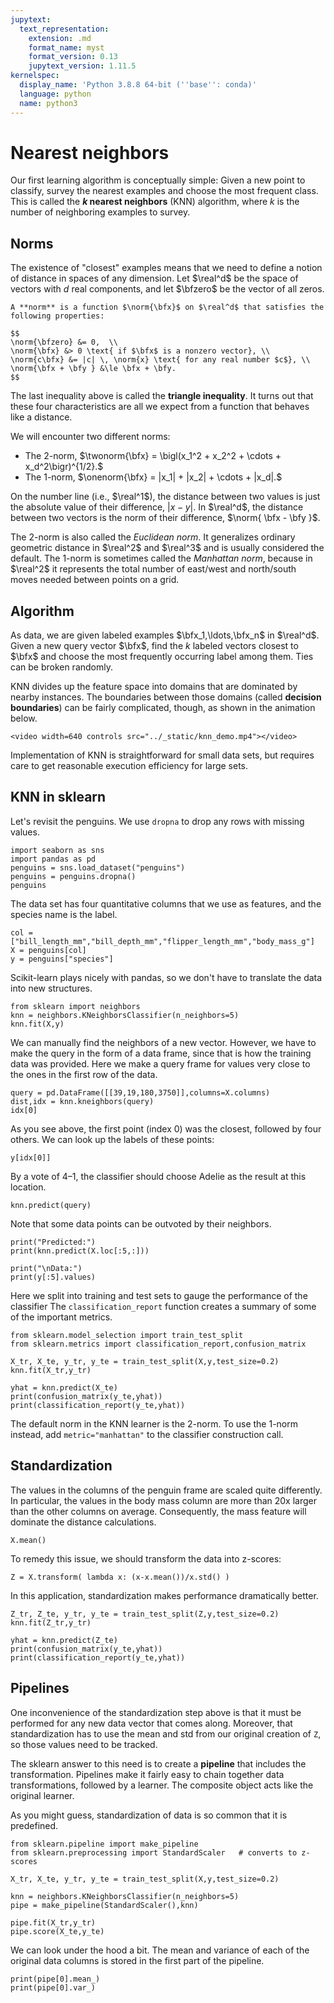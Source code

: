 ```yaml
---
jupytext:
  text_representation:
    extension: .md
    format_name: myst
    format_version: 0.13
    jupytext_version: 1.11.5
kernelspec:
  display_name: 'Python 3.8.8 64-bit (''base'': conda)'
  language: python
  name: python3
---
```

# Nearest neighbors

Our first learning algorithm is conceptually simple: Given a new point to classify, survey the nearest examples and choose the most frequent class. This is called the **$k$ nearest neighbors** (KNN) algorithm, where $k$ is the number of neighboring examples to survey.

## Norms

The existence of "closest" examples means that we need to define a notion of distance in spaces of any dimension. Let $\real^d$ be the space of vectors with $d$ real components, and let $\bfzero$ be the vector of all zeros.

```{prf:definition}
A **norm** is a function $\norm{\bfx}$ on $\real^d$ that satisfies the following properties:

$$
\norm{\bfzero} &= 0,  \\ 
\norm{\bfx} &> 0 \text{ if $\bfx$ is a nonzero vector}, \\ 
\norm{c\bfx} &= |c| \, \norm{x} \text{ for any real number $c$}, \\ 
\norm{\bfx + \bfy } &\le \bfx + \bfy.
$$
```

The last inequality above is called the **triangle inequality**. It turns out that these four characteristics are all we expect from a function that behaves like a distance. 

We will encounter two different norms:

* The 2-norm, $\twonorm{\bfx} = \bigl(x_1^2 + x_2^2 + \cdots + x_d^2\bigr)^{1/2}.$
* The 1-norm, $\onenorm{\bfx} = |x_1| + |x_2| + \cdots + |x_d|.$

On the number line (i.e., $\real^1$), the distance between two values is just the absolute value of their difference, $|x-y|$. In $\real^d$, the distance between two vectors is the norm of their difference, $\norm{ \bfx - \bfy }$. 

The 2-norm is also called the *Euclidean norm*. It generalizes ordinary geometric distance in $\real^2$ and $\real^3$ and is usually considered the default. The 1-norm is sometimes called the *Manhattan norm*, because in $\real^2$ it represents the total number of east/west and north/south moves needed between points on a grid.

## Algorithm

As data, we are given labeled examples $\bfx_1,\ldots,\bfx_n$ in $\real^d$. Given a new query vector $\bfx$, find the $k$ labeled vectors closest to $\bfx$ and choose the most frequently occurring label among them. Ties can be broken randomly.

KNN divides up the feature space into domains that are dominated by nearby instances. The boundaries between those domains (called **decision boundaries**) can be fairly complicated, though, as shown in the animation below. 

```{raw} html
<video width=640 controls src="../_static/knn_demo.mp4"></video>
```

Implementation of KNN is straightforward for small data sets, but requires care to get reasonable execution efficiency for large sets.

## KNN in sklearn

Let's revisit the penguins. We use `dropna` to drop any rows with missing values.
```{code-cell}
import seaborn as sns
import pandas as pd
penguins = sns.load_dataset("penguins")
penguins = penguins.dropna()
penguins
```

The data set has four quantitative columns that we use as features, and the species name is the label. 

```{code-cell}
col = ["bill_length_mm","bill_depth_mm","flipper_length_mm","body_mass_g"]
X = penguins[col]
y = penguins["species"]
```

Scikit-learn plays nicely with pandas, so we don't have to translate the data into new structures. 

```{code-cell}
from sklearn import neighbors
knn = neighbors.KNeighborsClassifier(n_neighbors=5)
knn.fit(X,y)
```

We can manually find the neighbors of a new vector. However, we have to make the query in the form of a data frame, since that is how the training data was provided. Here we make a query frame for values very close to the ones in the first row of the data.

```{code-cell}
query = pd.DataFrame([[39,19,180,3750]],columns=X.columns)
dist,idx = knn.kneighbors(query)
idx[0]
```

As you see above, the first point (index 0) was the closest, followed by four others. We can look up the labels of these points:

```{code-cell}
y[idx[0]]
```

By a vote of 4–1, the classifier should choose Adelie as the result at this location.

```{code-cell}
knn.predict(query)
```

Note that some data points can be outvoted by their neighbors.

```{code-cell}
print("Predicted:")
print(knn.predict(X.loc[:5,:]))

print("\nData:")
print(y[:5].values)
```

Here we split into training and test sets to gauge the performance of the classifier The `classification_report` function creates a summary of some of the important metrics.

```{code-cell}
from sklearn.model_selection import train_test_split
from sklearn.metrics import classification_report,confusion_matrix

X_tr, X_te, y_tr, y_te = train_test_split(X,y,test_size=0.2)
knn.fit(X_tr,y_tr)

yhat = knn.predict(X_te)
print(confusion_matrix(y_te,yhat))
print(classification_report(y_te,yhat))
```


<!-- To assess performance, let's apply 10-fold cross-validation to KNN learners with varying $k$.
```{code-cell}
from sklearn.model_selection import cross_val_score,KFold

K = range(1,10)
score_mean,score_std = [],[]
kf = KFold(n_splits=10,shuffle=True,random_state=1)
for k in K:
    knn = neighbors.KNeighborsClassifier(n_neighbors=k)
    scores = cross_val_score(knn,X,y,cv=kf)
    score_mean.append(scores.mean())
    score_std.append(scores.std())

pd.DataFrame({"k":K,"accuracy mean":score_mean,"accuracy std":score_std})
```

There is no improvement here over $k=1$, in which each query just adopts the species of the nearest data vector. -->

The default norm in the KNN learner is the 2-norm. To use the 1-norm instead, add `metric="manhattan"` to the classifier construction call.

## Standardization

The values in the columns of the penguin frame are scaled quite differently. In particular, the values in the body mass column are more than 20x larger than the other columns on average. Consequently, the mass feature will dominate the distance calculations.

```{code-cell}
X.mean()
```

To remedy this issue, we should transform the data into z-scores:

```{code-cell}
Z = X.transform( lambda x: (x-x.mean())/x.std() )
```

In this application, standardization makes performance dramatically better.

```{code-cell}
Z_tr, Z_te, y_tr, y_te = train_test_split(Z,y,test_size=0.2)
knn.fit(Z_tr,y_tr)

yhat = knn.predict(Z_te)
print(confusion_matrix(y_te,yhat))
print(classification_report(y_te,yhat))
```

## Pipelines

One inconvenience of the standardization step above is that it must be performed for any new data vector that comes along. Moreover, that standardization has to use the mean and std from our original creation of `Z`, so those values need to be tracked. 

The sklearn answer to this need is to create a **pipeline** that includes the transformation. Pipelines make it fairly easy to chain together data transformations, followed by a learner. The composite object acts like the original learner.

As you might guess, standardization of data is so common that it is predefined.

```{code-cell}
from sklearn.pipeline import make_pipeline
from sklearn.preprocessing import StandardScaler   # converts to z-scores

X_tr, X_te, y_tr, y_te = train_test_split(X,y,test_size=0.2)

knn = neighbors.KNeighborsClassifier(n_neighbors=5)
pipe = make_pipeline(StandardScaler(),knn)

pipe.fit(X_tr,y_tr)
pipe.score(X_te,y_te)
```

We can look under the hood a bit. The mean and variance of each of the original data columns is stored in the first part of the pipeline.

```{code-cell}
print(pipe[0].mean_)
print(pipe[0].var_)
```

